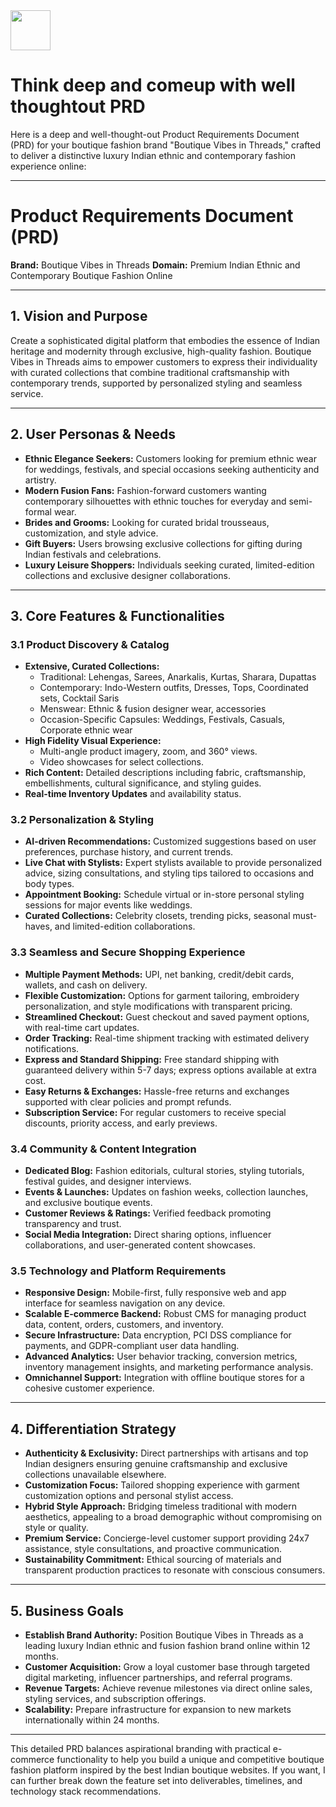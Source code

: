 <img src="https://r2cdn.perplexity.ai/pplx-full-logo-primary-dark%402x.png" style="height:64px;margin-right:32px"/>

# Think deep and comeup with well thoughtout PRD

Here is a deep and well-thought-out Product Requirements Document (PRD) for your boutique fashion brand "Boutique Vibes in Threads," crafted to deliver a distinctive luxury Indian ethnic and contemporary fashion experience online:

***

# Product Requirements Document (PRD)

**Brand:** Boutique Vibes in Threads
**Domain:** Premium Indian Ethnic and Contemporary Boutique Fashion Online

***

## 1. Vision and Purpose

Create a sophisticated digital platform that embodies the essence of Indian heritage and modernity through exclusive, high-quality fashion. Boutique Vibes in Threads aims to empower customers to express their individuality with curated collections that combine traditional craftsmanship with contemporary trends, supported by personalized styling and seamless service.

***

## 2. User Personas \& Needs

- **Ethnic Elegance Seekers:** Customers looking for premium ethnic wear for weddings, festivals, and special occasions seeking authenticity and artistry.
- **Modern Fusion Fans:** Fashion-forward customers wanting contemporary silhouettes with ethnic touches for everyday and semi-formal wear.
- **Brides and Grooms:** Looking for curated bridal trousseaus, customization, and style advice.
- **Gift Buyers:** Users browsing exclusive collections for gifting during Indian festivals and celebrations.
- **Luxury Leisure Shoppers:** Individuals seeking curated, limited-edition collections and exclusive designer collaborations.

***

## 3. Core Features \& Functionalities

### 3.1 Product Discovery \& Catalog

- **Extensive, Curated Collections:**
    - Traditional: Lehengas, Sarees, Anarkalis, Kurtas, Sharara, Dupattas
    - Contemporary: Indo-Western outfits, Dresses, Tops, Coordinated sets, Cocktail Saris
    - Menswear: Ethnic \& fusion designer wear, accessories
    - Occasion-Specific Capsules: Weddings, Festivals, Casuals, Corporate ethnic wear
- **High Fidelity Visual Experience:**
    - Multi-angle product imagery, zoom, and 360° views.
    - Video showcases for select collections.
- **Rich Content:** Detailed descriptions including fabric, craftsmanship, embellishments, cultural significance, and styling guides.
- **Real-time Inventory Updates** and availability status.


### 3.2 Personalization \& Styling

- **AI-driven Recommendations:** Customized suggestions based on user preferences, purchase history, and current trends.
- **Live Chat with Stylists:** Expert stylists available to provide personalized advice, sizing consultations, and styling tips tailored to occasions and body types.
- **Appointment Booking:** Schedule virtual or in-store personal styling sessions for major events like weddings.
- **Curated Collections:** Celebrity closets, trending picks, seasonal must-haves, and limited-edition collaborations.


### 3.3 Seamless and Secure Shopping Experience

- **Multiple Payment Methods:** UPI, net banking, credit/debit cards, wallets, and cash on delivery.
- **Flexible Customization:** Options for garment tailoring, embroidery personalization, and style modifications with transparent pricing.
- **Streamlined Checkout:** Guest checkout and saved payment options, with real-time cart updates.
- **Order Tracking:** Real-time shipment tracking with estimated delivery notifications.
- **Express and Standard Shipping:** Free standard shipping with guaranteed delivery within 5-7 days; express options available at extra cost.
- **Easy Returns \& Exchanges:** Hassle-free returns and exchanges supported with clear policies and prompt refunds.
- **Subscription Service:** For regular customers to receive special discounts, priority access, and early previews.


### 3.4 Community \& Content Integration

- **Dedicated Blog:** Fashion editorials, cultural stories, styling tutorials, festival guides, and designer interviews.
- **Events \& Launches:** Updates on fashion weeks, collection launches, and exclusive boutique events.
- **Customer Reviews \& Ratings:** Verified feedback promoting transparency and trust.
- **Social Media Integration:** Direct sharing options, influencer collaborations, and user-generated content showcases.


### 3.5 Technology and Platform Requirements

- **Responsive Design:** Mobile-first, fully responsive web and app interface for seamless navigation on any device.
- **Scalable E-commerce Backend:** Robust CMS for managing product data, content, orders, customers, and inventory.
- **Secure Infrastructure:** Data encryption, PCI DSS compliance for payments, and GDPR-compliant user data handling.
- **Advanced Analytics:** User behavior tracking, conversion metrics, inventory management insights, and marketing performance analysis.
- **Omnichannel Support:** Integration with offline boutique stores for a cohesive customer experience.

***

## 4. Differentiation Strategy

- **Authenticity \& Exclusivity:** Direct partnerships with artisans and top Indian designers ensuring genuine craftsmanship and exclusive collections unavailable elsewhere.
- **Customization Focus:** Tailored shopping experience with garment customization options and personal stylist access.
- **Hybrid Style Approach:** Bridging timeless traditional with modern aesthetics, appealing to a broad demographic without compromising on style or quality.
- **Premium Service:** Concierge-level customer support providing 24x7 assistance, style consultations, and proactive communication.
- **Sustainability Commitment:** Ethical sourcing of materials and transparent production practices to resonate with conscious consumers.

***

## 5. Business Goals

- **Establish Brand Authority:** Position Boutique Vibes in Threads as a leading luxury Indian ethnic and fusion fashion brand online within 12 months.
- **Customer Acquisition:** Grow a loyal customer base through targeted digital marketing, influencer partnerships, and referral programs.
- **Revenue Targets:** Achieve revenue milestones via direct online sales, styling services, and subscription offerings.
- **Scalability:** Prepare infrastructure for expansion to new markets internationally within 24 months.

***

This detailed PRD balances aspirational branding with practical e-commerce functionality to help you build a unique and competitive boutique fashion platform inspired by the best Indian boutique websites. If you want, I can further break down the feature set into deliverables, timelines, and technology stack recommendations.

